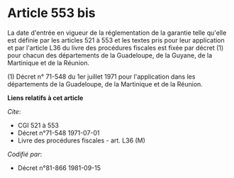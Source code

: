 # Article 553 bis

La date d'entrée en vigueur de la réglementation de la garantie telle qu'elle est définie par les articles 521 à 553 et les
textes pris pour leur application et par l'article L36 du livre des procédures fiscales est fixée par décret (1) pour chacun
des départements de la Guadeloupe, de la Guyane, de la Martinique et de la Réunion.

(1) Décret n° 71-548 du 1er juillet 1971 pour l'application dans les départements de la Guadeloupe, de la Martinique et de la
Réunion.

**Liens relatifs à cet article**

_Cite_:

  - CGI 521 à 553
  - Décret n°71-548 1971-07-01
  - Livre des procédures fiscales - art. L36 (M)

_Codifié par_:

  - Décret n°81-866 1981-09-15
